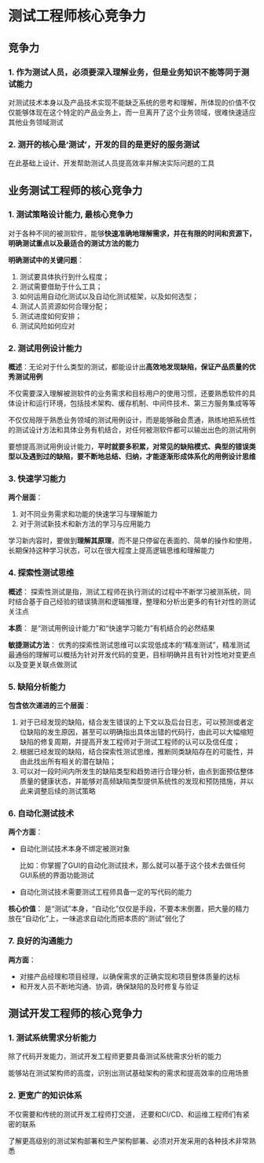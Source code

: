 # 测试工程师核心竞争力

## 竞争力

### 1. **作为测试人员，必须要深入理解业务，但是业务知识不能等同于测试能力** 

 对测试技术本身以及产品技术实现不能缺乏系统的思考和理解，所体现的价值不仅仅能够体现在这个特定的产品业务上，而一旦离开了这个业务领域，很难快速适应其他业务领域测试 

### 2. 测开的核心是‘测试’，开发的目的是更好的服务测试

 在此基础上设计、开发帮助测试人员提高效率并解决实际问题的工具 

## 业务测试工程师的核心竞争力

### 1.  测试策略设计能力, 最**核心竞争力** 

 对于各种不同的被测软件，能够**快速准确地理解需求，并在有限的时间和资源下，明确测试重点以及最适合的测试方法的能力**

**明确测试中的关键问题**：

1. 测试要具体执行到什么程度；
2. 测试需要借助于什么工具；
3. 如何运用自动化测试以及自动化测试框架，以及如何选型；
4. 测试人员资源如何合理分配；
5. 测试进度如何安排；
6. 测试风险如何应对

### 2.  测试用例设计能力

 **概述**：无论对于什么类型的测试，都能设计出**高效地发现缺陷，保证产品质量的优秀测试用例** 

 不仅需要深入理解被测软件的业务需求和目标用户的使用习惯，还要熟悉软件的具体设计和运行环境，包括技术架构、缓存机制、中间件技术、第三方服务集成等等

 不仅仅局限于熟悉业务领域的测试用例设计，而是能够融会贯通，熟练地把系统性的测试设计方法和具体业务有机结合，对任何被测软件都可以输出出色的测试用例 

 要想提高测试用例设计能力，**平时就要多积累，对常见的缺陷模式、典型的错误类型以及遇到过的缺陷，要不断地总结、归纳，才能逐渐形成体系化的用例设计思维**  

### 3. 快速学习能力

 **两个层面**：

1. 对不同业务需求和功能的快速学习与理解能力
2. 对于测试新技术和新方法的学习与应用能力

 学习新内容时，要做到**理解其原理**，而不是只停留在表面的、简单的操作和使用，长期保持这种学习状态，可以在很大程度上提高逻辑思维和理解能力 

### 4. 探索性测试思维

**概述**： 探索性测试是指，测试工程师在执行测试的过程中不断学习被测系统，同时结合基于自己经验的错误猜测和逻辑推理，整理和分析出更多的有针对性的测试关注点 

**本质**： 是“测试用例设计能力”和“快速学习能力”有机结合的必然结果 

**敏捷测试方法**： 优秀的探索性测试思维可以实现低成本的“精准测试”，精准测试最通俗的理解可以概括为针对开发代码的变更，目标明确并且有针对性地对变更点以及变更关联点做测试

### 5. 缺陷分析能力

 **包含依次递进的三个层面**：

1. 对于已经发现的缺陷，结合发生错误的上下文以及后台日志，可以预测或者定位缺陷的发生原因，甚至可以明确指出具体出错的代码行，由此可以大幅缩短缺陷的修复周期，并提高开发工程师对于测试工程师的认可以及信任度；
2. 根据已经发现的缺陷，结合探索性测试思维，推断同类缺陷存在的可能性，并由此找出所有相关的潜在缺陷；
3. 可以对一段时间内所发生的缺陷类型和趋势进行合理分析，由点到面预估整体质量的健康状态，并能够对高频缺陷类型提供系统性的发现和预防措施，并以此来调整后续的测试策略

### 6. 自动化测试技术

**两个方面**：

+  自动化测试技术本身不绑定被测对象

   比如：你掌握了GUI的自动化测试技术，那么就可以基于这个技术去做任何GUI系统的界面功能测试  

+  自动化测试技术需要测试工程师具备一定的写代码的能力 

**核心价值**： 是“测试”本身，“自动化”仅仅是手段，不要本末倒置，把大量的精力放在“自动化”上，一味追求自动化而把本质的“测试”弱化了 

### 7. 良好的沟通能力 

**两方面**：

+  对接产品经理和项目经理，以确保需求的正确实现和项目整体质量的达标 
+  和开发人员不断地沟通、协调，确保缺陷的及时修复与验证 

## 测试开发工程师的核心竞争力

### 1.   **测试系统需求分析能力** 

 除了代码开发能力，测试开发工程师更要具备测试系统需求分析的能力 

 能够站在测试架构师的高度，识别出测试基础架构的需求和提高效率的应用场景 

### 2.  **更宽广的知识体系** 

 不仅需要和传统的测试开发工程师打交道， 还要和CI/CD、和运维工程师们有紧密的联系 

 了解更高级别的测试架构部署和生产架构部署、必须对开发采用的各种技术非常熟悉 